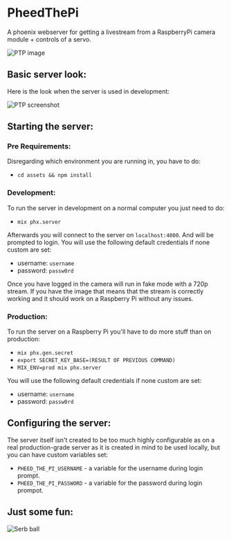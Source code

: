 # PheedThePi
A phoenix webserver for getting a livestream from a RaspberryPi camera module + controls of a servo. 

![PTP image](https://raw.githubusercontent.com/zastrixarundell/pheed_the_pi/master/assets/static/images/banner.png "Pheed The Pi")

## Basic server look:
Here is the look when the server is used in development:

![PTP screenshot](https://raw.githubusercontent.com/zastrixarundell/pheed_the_pi/master/assets/static/images/screenshot.png "Pheed The Pi screenshot")

## Starting the server:

### Pre Requirements:
Disregarding which environment you are running in, you have to do:
* `cd assets && npm install`

### Development:
To run the server in development on a normal computer you just need to do:
* `mix phx.server`

Afterwards you will connect to the server on `localhost:4000`. And will be prompted to login. You will use the following default credentials if none custom are set:

* username: `username`
* password: `passw0rd`

Once you have logged in the camera will run in fake mode with a 720p stream. If you have the image that means that the stream is correctly working and it should work on a Raspberry Pi without any issues. 

### Production:
To run the server on a Raspberry Pi you'll have to do more stuff than on production:

* `mix phx.gen.secret`
* `export SECRET_KEY_BASE=(RESULT OF PREVIOUS COMMAND)`
* `MIX_ENV=prod mix phx.server`

You will use the following default credentials if none custom are set:

* username: `username`
* password: `passw0rd`

## Configuring the server:
The server itself isn't created to be too much highly configurable as on a real production-grade server as it is created in mind to be used locally, but you can have custom variables set:

* `PHEED_THE_PI_USERNAME` - a variable for the username during login prompt.
* `PHEED_THE_PI_PASSWORD` - a variable for the password during login prompot.

## Just some fun:
![Serb ball](https://raw.githubusercontent.com/zastrixarundell/pheed_the_pi/master/assets/static/images/image.png "Serb ball")